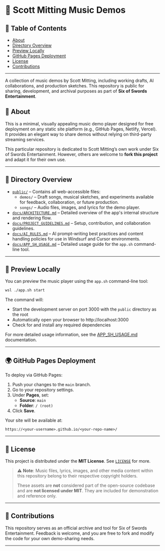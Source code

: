# 🎵 Scott Mitting Music Demos

## 🧭 Table of Contents
- [About](#-about)
- [Directory Overview](#-directory-overview)
- [Preview Locally](#-preview-locally)
- [GitHub Pages Deployment](#-github-pages-deployment)
- [License](#-license)
- [Contributions](#-contributions)

---

A collection of music demos by Scott Mitting, including working drafts, AI collaborations, and production sketches. This repository is public for sharing, development, and archival purposes as part of **Six of Swords Entertainment**.

## 🌟 About

This is a minimal, visually appealing music demo player designed for free deployment on any static site platform (e.g., GitHub Pages, Netlify, Vercel). It provides an elegant way to share demos without relying on third-party streaming services.

This particular repository is dedicated to Scott Mitting’s own work under Six of Swords Entertainment. However, others are welcome to **fork this project** and adapt it for their own use.

---

## 📁 Directory Overview

- [`public/`](public/) – Contains all web-accessible files:
  - `demos/` – Draft songs, musical sketches, and experiments available for feedback, collaboration, or future production.
  - `songs/` – Audio files, images, and lyrics for the demo player.
- [`docs/ARCHITECTURE.md`](docs/ARCHITECTURE.md) – Detailed overview of the app's internal structure and rendering flow.
- [`docs/PROJECT_GUIDELINES.md`](docs/PROJECT_GUIDELINES.md) – Setup, contribution, and collaboration guidelines.
- [`docs/AI_RULES.md`](docs/AI_RULES.md) – AI prompt-writing best practices and content handling policies for use in Windsurf and Cursor environments.
- [`docs/APP_SH_USAGE.md`](docs/APP_SH_USAGE.md) – Detailed usage guide for the `app.sh` command-line tool.

---

## 🚀 Preview Locally

You can preview the music player using the `app.sh` command-line tool:

```bash
wsl ./app.sh start
```

The command will:
- Start the development server on port 3000 with the `public` directory as the root
- Automatically open your browser to http://localhost:3000
- Check for and install any required dependencies

For more detailed usage information, see the [APP_SH_USAGE.md](docs/APP_SH_USAGE.md) documentation.

---

## 🌍 GitHub Pages Deployment

To deploy via GitHub Pages:

1. Push your changes to the `main` branch.
2. Go to your repository settings.
3. Under **Pages**, set:
   - **Source**: `main`
   - **Folder**: `/ (root)`
4. Click **Save**.

Your site will be available at:

```
https://<your-username>.github.io/<your-repo-name>/
```

---

## 📜 License

This project is distributed under the **MIT License**. See [`LICENSE`](LICENSE) for more.

> ⚠️ **Note**: Music files, lyrics, images, and other media content within this repository belong to their respective copyright holders.
>
> These assets are **not** considered part of the open-source codebase and are **not licensed under MIT**. They are included for demonstration and reference only.

---

## 🤝 Contributions

This repository serves as an official archive and tool for Six of Swords Entertainment. Feedback is welcome, and you are free to fork and modify the code for your own demo-sharing needs.

---
